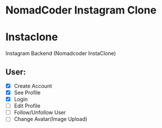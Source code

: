 # NomadCoder Instagram Clone

# Instaclone

Instagram Backend (Nomadcoder InstaClone)

## User:

- [x] Create Account
- [x] See Profile
- [x] Login
- [ ] Edit Profile
- [ ] Follow/Unfollow User
- [ ] Change Avatar(Image Upload)
